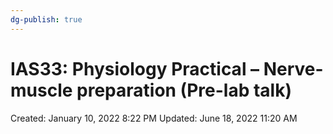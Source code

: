 ```yaml
---
dg-publish: true
---
```


# IAS33: Physiology Practical – Nerve-muscle preparation (Pre-lab talk)

Created: January 10, 2022 8:22 PM
Updated: June 18, 2022 11:20 AM